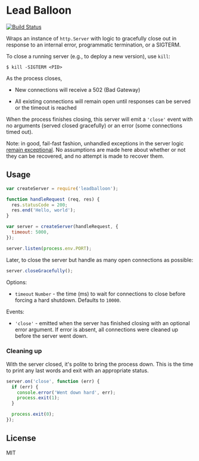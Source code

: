 Lead Balloon
===================================

[![Build Status](https://travis-ci.org/rjz/leadballoon.svg?branch=master)](https://travis-ci.org/rjz/leadballoon)

Wraps an instance of `http.Server` with logic to gracefully close out in
response to an internal error, programmatic termination, or a SIGTERM.

To close a running server (e.g., to deploy a new version), use `kill`:

    $ kill -SIGTERM <PID>

As the process closes,

  * New connections will receive a 502 (Bad Gateway)

  * All existing connections will remain open until responses can be
      served or the timeout is reached

When the process finishes closing, this server will emit a `'close'` event with
no arguments (served closed gracefully) or an error (some connections timed
out).

Note: in good, fail-fast fashion, unhandled exceptions in the server logic
[remain exceptional][rjzaworski-exceptions]. No assumptions are made here about
whether or not they can be recovered, and no attempt is made to recover them.

Usage
-----------------------------------

```js
var createServer = require('leadballoon');

function handleRequest (req, res) {
  res.statusCode = 200;
  res.end('Hello, world');
}

var server = createServer(handleRequest, {
  timeout: 5000,
});

server.listen(process.env.PORT);
```

Later, to close the server but handle as many open connections as possible:

```js
server.closeGracefully();
```

Options:

  * `timeout` `Number` - the time (ms) to wait for connections
    to close before forcing a hard shutdown. Defaults to `10000`.

Events:

  * `'close'` - emitted when the server has finished closing with an optional
    error argument. If error is absent, all connections were cleaned up
    before the server went down.

### Cleaning up

With the server closed, it's polite to bring the process down. This is the time
to print any last words and exit with an appropriate status.

```js
server.on('close', function (err) {
  if (err) {
    console.error('Went down hard', err);
    process.exit(1);
  }

  process.exit(0);
});
```

## License

MIT

[rjzaworski-exceptions]: https://rjzaworski.com/2015/01/javascript-async-exceptions-handling
